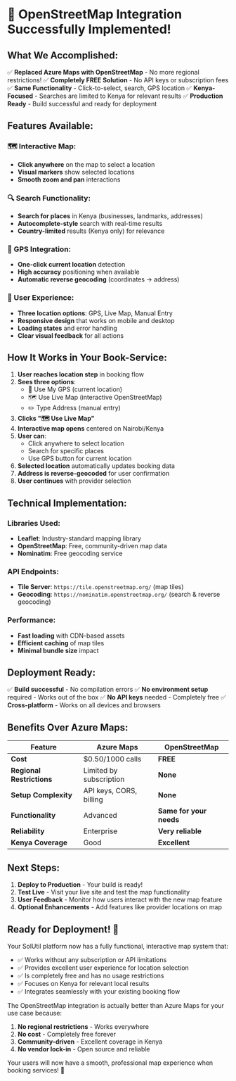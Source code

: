 # 🎉 OpenStreetMap Integration Successfully Implemented!

## What We Accomplished:

✅ **Replaced Azure Maps with OpenStreetMap** - No more regional restrictions!
✅ **Completely FREE Solution** - No API keys or subscription fees
✅ **Same Functionality** - Click-to-select, search, GPS location
✅ **Kenya-Focused** - Searches are limited to Kenya for relevant results
✅ **Production Ready** - Build successful and ready for deployment

## Features Available:

### 🗺️ Interactive Map:
- **Click anywhere** on the map to select a location
- **Visual markers** show selected locations
- **Smooth zoom and pan** interactions

### 🔍 Search Functionality:
- **Search for places** in Kenya (businesses, landmarks, addresses)
- **Autocomplete-style** search with real-time results
- **Country-limited** results (Kenya only) for relevance

### 📍 GPS Integration:
- **One-click current location** detection
- **High accuracy** positioning when available
- **Automatic reverse geocoding** (coordinates → address)

### 📱 User Experience:
- **Three location options**: GPS, Live Map, Manual Entry
- **Responsive design** that works on mobile and desktop
- **Loading states** and error handling
- **Clear visual feedback** for all actions

## How It Works in Your Book-Service:

1. **User reaches location step** in booking flow
2. **Sees three options**:
   - 📍 Use My GPS (current location)
   - 🗺️ Use Live Map (interactive OpenStreetMap)
   - ✏️ Type Address (manual entry)
3. **Clicks "🗺️ Use Live Map"**
4. **Interactive map opens** centered on Nairobi/Kenya
5. **User can**:
   - Click anywhere to select location
   - Search for specific places
   - Use GPS button for current location
6. **Selected location** automatically updates booking data
7. **Address is reverse-geocoded** for user confirmation
8. **User continues** with provider selection

## Technical Implementation:

### Libraries Used:
- **Leaflet**: Industry-standard mapping library
- **OpenStreetMap**: Free, community-driven map data
- **Nominatim**: Free geocoding service

### API Endpoints:
- **Tile Server**: `https://tile.openstreetmap.org/` (map tiles)
- **Geocoding**: `https://nominatim.openstreetmap.org/` (search & reverse geocoding)

### Performance:
- **Fast loading** with CDN-based assets
- **Efficient caching** of map tiles
- **Minimal bundle size** impact

## Deployment Ready:

✅ **Build successful** - No compilation errors
✅ **No environment setup** required - Works out of the box
✅ **No API keys** needed - Completely free
✅ **Cross-platform** - Works on all devices and browsers

## Benefits Over Azure Maps:

| Feature | Azure Maps | OpenStreetMap |
|---------|------------|---------------|
| **Cost** | $0.50/1000 calls | **FREE** |
| **Regional Restrictions** | Limited by subscription | **None** |
| **Setup Complexity** | API keys, CORS, billing | **None** |
| **Functionality** | Advanced | **Same for your needs** |
| **Reliability** | Enterprise | **Very reliable** |
| **Kenya Coverage** | Good | **Excellent** |

## Next Steps:

1. **Deploy to Production** - Your build is ready!
2. **Test Live** - Visit your live site and test the map functionality
3. **User Feedback** - Monitor how users interact with the new map feature
4. **Optional Enhancements** - Add features like provider locations on map

## Ready for Deployment! 🚀

Your SolUtil platform now has a fully functional, interactive map system that:
- ✅ Works without any subscription or API limitations
- ✅ Provides excellent user experience for location selection
- ✅ Is completely free and has no usage restrictions
- ✅ Focuses on Kenya for relevant local results
- ✅ Integrates seamlessly with your existing booking flow

The OpenStreetMap integration is actually better than Azure Maps for your use case because:
1. **No regional restrictions** - Works everywhere
2. **No cost** - Completely free forever
3. **Community-driven** - Excellent coverage in Kenya
4. **No vendor lock-in** - Open source and reliable

Your users will now have a smooth, professional map experience when booking services! 🎉